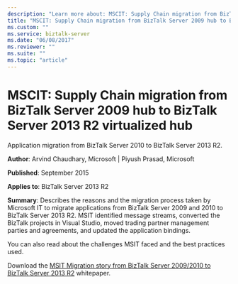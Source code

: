 ```yaml
---
description: "Learn more about: MSCIT: Supply Chain migration from BizTalk Server 2009 hub to BizTalk Server 2013 R2 virtualized hub"
title: "MSCIT: Supply Chain migration from BizTalk Server 2009 hub to BizTalk Server 2013 R2 virtualized hub"
ms.custom: ""
ms.service: biztalk-server
ms.date: "06/08/2017"
ms.reviewer: ""
ms.suite: ""
ms.topic: "article"
---
```

# MSCIT: Supply Chain migration from BizTalk Server 2009 hub to BizTalk Server 2013 R2 virtualized hub
Application migration from BizTalk Server 2010 to BizTalk Server 2013 R2.

 **Author**: Arvind Chaudhary, Microsoft &#124; Piyush Prasad, Microsoft

 **Published**: September 2015

 **Applies to**: BizTalk Server 2013 R2

 **Summary**:  Describes the reasons and the  migration process taken by Microsoft IT to migrate applications from BizTalk Server 2009 and 2010 to BizTalk Server 2013 R2. MSIT identified message streams, converted the BizTalk projects in Visual Studio, moved trading partner management parties and agreements, and updated the application bindings.

 You can also read about the challenges MSIT faced and the best practices used.

 Download the [MSIT Migration story from BizTalk Server 2009/2010 to BizTalk Server 2013 R2](https://download.microsoft.com/download/6/D/E/6DEE8EE9-0F26-4991-8FE5-B0E5239C0980/MSIT-Whitepaper%20Migration%20Story%20BizTalk%202013%20R2.docx) whitepaper.
